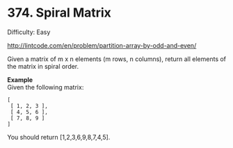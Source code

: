 # 374. Spiral Matrix

Difficulty: Easy

http://lintcode.com/en/problem/partition-array-by-odd-and-even/

Given a matrix of m x n elements (m rows, n columns), return all elements of the matrix in spiral order.

**Example**  
Given the following matrix:
```
[
 [ 1, 2, 3 ],
 [ 4, 5, 6 ],
 [ 7, 8, 9 ]
]
```
You should return [1,2,3,6,9,8,7,4,5].
